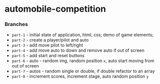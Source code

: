 # automobile-competition

### Branches
- `part-1` - initial state of application, html, css; demo of game elements;
- `part-2` - create a player/pilot and auto
- `part-3` - add move pilot to left/right
- `part-4` - add move auto to down and remove auto if out of screen
- `part-5` - add start and reset buttons
- `part-6` - auto - random img, random position `x`, auto start moving from out of screen
- `part-7` - autos - random single or double, if double refactor to an array
- `part-8` - increment scores, increment stage, auto random position `y`
